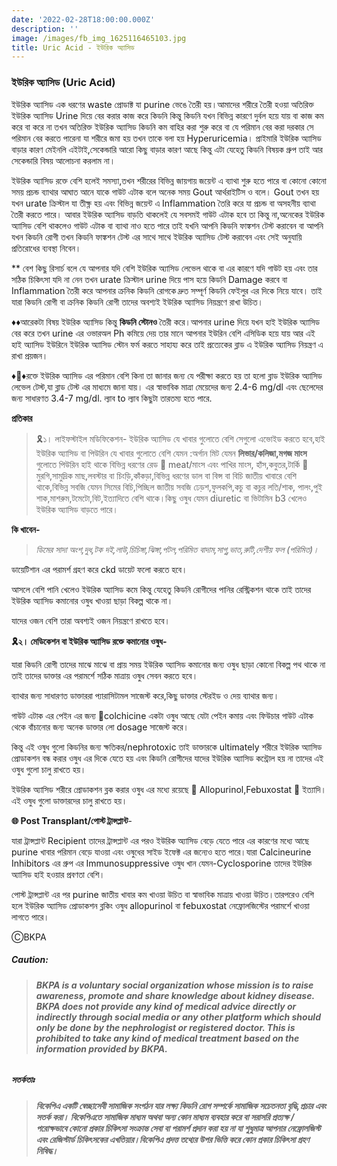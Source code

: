 ```yaml
---
date: '2022-02-28T18:00:00.000Z'
description: ''
image: /images/fb_img_1625116465103.jpg
title: Uric Acid - ইউরিক অ্যাসিড
---
```



### ইউরিক অ্যাসিড (Uric Acid)

ইউরিক অ্যাসিড এক ধরণের waste প্রোডাক্ট যা purine ভেঙে তৈরী হয়।আমাদের শরীরে তৈরী হওয়া অতিরিক্ত ইউরিক অ্যাসিড Urine দিয়ে বের করার কাজ করে কিডনি কিন্তু কিডনি যখন বিভিন্ন কারণে দুর্বল হয়ে যায় বা কাজ কম করে বা করে না তখন অতিরিক্ত ইউরিক অ্যাসিড কিডনি কম বাহির করা শুরু করে বা যে পরিমান বের করা দরকার সে পরিমান বের করতে পারেনা যা শরীরে জমা হয় তখন তাকে বলা হয় Hyperuricemia। প্রাইমারি ইউরিক অ্যাসিড বাড়ার কারণ মেইনলি এইটাই,সেকেন্ডারি আরো কিছু বাড়ার কারণ আছে কিন্তু এটা যেহেতু কিডনি বিষয়ক গ্রুপ তাই আর সেকেন্ডারি বিষয় আলোচনা করলাম না।

ইউরিক অ্যাসিড রক্তে বেশি হলেই সমস্যা,তখন শরীরের বিভিন্ন জায়গায় জয়েন্ট এ ব্যাথা শুরু হতে পারে বা কোনো কোনো সময় প্রচন্ড ব্যাথার আঘাত আনে যাকে গাউট এটাক বলে অনেক সময় Gout আর্থরাইটিস ও বলে। Gout তখন হয় যখন urate ক্রিস্টাল যা তীক্ষ্ণ হয় এবং বিভিন্ন জয়েন্ট এ Inflammation তৈরি করে যা প্রচন্ড বা অসহনীয় ব্যাথা তৈরী করতে পারে। আবার ইউরিক অ্যাসিড বাড়তি থাকলেই যে সবসমই গাউট এটাক হবে তা কিন্তু না,অনেকের ইউরিক অ্যাসিড বেশি থাকলেও গাউট এটাক বা  ব্যাথা নাও হতে পারে তাই যখনি আপনি কিডনি ফাঙ্কশন টেস্ট করাবেন বা আপনি যখন কিডনি রোগী তখন কিডনি ফাঙ্কশন টেস্ট এর সাথে সাথে  ইউরিক অ্যাসিড টেস্ট করাবেন এবং সেই অনুযায়ি প্রতিরোধের ব্যবস্থা নিবেন।

\** বেশ কিছু রিসার্চ বলে যে আপনার যদি বেশি ইউরিক অ্যাসিড লেভেল থাকে বা এর কারণে যদি গাউট হয় এবং তার সঠিক চিকিৎসা যদি না নেন তখন urate ক্রিস্টাল urine দিয়ে পাস হয়ে কিডনি Damage করবে বা Inflammation তৈরী করে আপনার ক্রনিক কিডনি রোগকে দ্রুত সম্পূর্ণ কিডনি ফেইলুর এর দিকে নিয়ে যাবে। তাই যারা কিডনি রোগী বা ক্রনিক কিডনি রোগী তাদের অবশ্যই ইউরিক অ্যাসিড নিয়ন্ত্রণে রাখা উচিত।

♦️♦️আরেকটা বিষয় ইউরিক অ্যাসিড কিন্তু **কিডনি স্টোনও** তৈরী করে।আপনার urine দিয়ে যখন হাই ইউরিক অ্যাসিড বের করে তখন urine এর ওভারঅল Ph কমিয়ে দেয় তার মানে আপনার ইউরিন বেশি এসিডিক হয়ে যায় আর এই হাই অ্যাসিড ইউরিনে ইউরিক অ্যাসিড স্টোন ফর্ম করতে সাহায্য করে তাই প্রত্যেকের ব্লাড এ ইউরিক অ্যাসিড নিয়ন্ত্রণ এ রাখা প্রয়জন।

♦️🔸️♦️রক্তে ইউরিক অ্যাসিড এর পরিমান বেশি কিনা তা জানার জন্য যে পরীক্ষা করতে হয় তা হলো ব্লাড ইউরিক অ্যাসিড লেভেল টেস্ট,যা ব্লাড টেস্ট এর মাধ্যমে জানা যায়। এর স্বাভাবিক মাত্রা মেয়েদের জন্য 2.4-6 mg/dl এবং ছেলেদের জন্য সাধারণত 3.4-7 mg/dl. ল্যাব to ল্যাব কিছুটা তারতম্য হতে পারে.

**প্রতিকার**

> 🎗১। লাইফস্টাইল মডিফিকেশন- ইউরিক অ্যাসিড যে খাবার গুলোতে বেশি সেগুলো এভোইড করতে হবে,হাই ইউরিক অ্যাসিড বা পিউরিন যে খাবার গুলোতে বেশি যেমন :অর্গান মিট যেমন **লিভার/কলিজা,মগজ মাংস** গুলোতে পিউরিন হাই থাকে বিভিন্ন ধরণের রেড 🥩 meat/মাংস এবং পাখির মাংস, হাঁস,কবুতর,টার্কি 🦃 মুরগি,সামুদ্রিক মাছ,লবস্টার বা চিংড়ি,কাঁকড়া,বিভিন্ন ধরণের ডাল বা বিন্স বা বিচি জাতীয় খাবারে বেশি থাকে,বিভিন্ন সবজি যেমন সিমের বিচি,পিচ্ছিল জাতীয় সবজি ঢেড়শ,ফুলকপি,কচু বা কচুর লতি/শাক, পালং,পুই শাক,মাশরুম,টমেটো,বিট,ইত্যাদিতে বেশি থাকে।কিছু ওষুধ যেমন diuretic বা ভিটামিন b3 খেলেও ইউরিক অ্যাসিড বাড়তে পারে।

**কি খাবেন-**

> _ডিমের সাদা অংশ,দুধ,টক দই,লাউ,চিচিঙ্গা,ঝিঙ্গা,পটল,পরিমিত বাদাম,সাগু,ভাত,রুটি,দেশীয় ফল (পরিমিত)।_

ডায়েটিশান এর পরামর্শ গ্রহণ করে ckd ডায়েট ফলো করতে হবে।

আসলে বেশি পানি খেলেও ইউরিক অ্যাসিড  কমে কিন্তু যেহেতু কিডনি রোগীদের পানির রেস্ট্রিকশন থাকে তাই তাদের ইউরিক অ্যাসিড কমানোর ওষুধ খাওয়া ছাড়া বিকল্প থাকে না।

যাদের ওজন বেশি তারা অবশ্যই ওজন নিয়ন্ত্রণে রাখতে হবে।

**🎗২। মেডিকেশন বা ইউরিক অ্যাসিড রক্তে কমানোর ওষুধ-**

যারা কিডনি রোগী তাদের মাঝে মাঝে বা প্রায় সময় ইউরিক অ্যাসিড কমানোর জন্য ওষুধ ছাড়া কোনো বিকল্প পথ থাকে না তাই তাদের ডাক্তার এর পরামর্শে সঠিক মাত্রায় ওষুধ সেবন করতে হবে।

ব্যাথার জন্য সাধারণত ডাক্তাররা প্যারাসিটামল সাজেস্ট করে,কিছু ডাক্তার স্টেরইড ও দেয় ব্যাথার জন্য।

গাউট এটাক এর পেইন এর জন্য 💊colchicine একটা ওষুধ আছে যেটা পেইন কমায় এবং ফিউচার গাউট এটাক থেকে বাঁচানোর জন্য অনেক ডাক্তার লো dosage সাজেস্ট করে।

কিন্তু এই ওষুধ গুলো কিডনির জন্য ক্ষতিকর/nephrotoxic তাই ডাক্তারকে ultimately শরীরে ইউরিক অ্যাসিড প্রোডাকশন বন্ধ করার ওষুধ এর দিকে যেতে হয় এবং কিডনি রোগীদের যাদের ইউরিক অ্যাসিড কন্ট্রোল হয় না তাদের এই ওষুধ গুলো চালু রাখতে হয়।

ইউরিক অ্যাসিড শরীরে প্রোডাকশন ব্লক করার ওষুধ এর মধ্যে রয়েছে 💊 Allopurinol,Febuxostat 💊 ইত্যাদি।এই ওষুধ গুলো ডাক্তারদের চালু রাখতে হয়।

**🌐  Post Transplant/পোস্ট ট্রান্সপ্লান্ট**-

যারা ট্রান্সপ্লান্ট Recipient তাদের ট্রান্সপ্লান্ট এর পরও ইউরিক অ্যাসিড বেড়ে যেতে পারে এর কারণের মধ্যে আছে purine খাবার পরিমান বেড়ে যাওয়া এবং ওষুধের সাইড ইফেক্ট এর জন্যেও হতে পারে।যারা Calcineurine Inhibitors এর গ্রুপ এর Immunosuppressive ওষুধ খান যেমন-Cyclosporine তাদের ইউরিক অ্যাসিড হাই হওয়ার প্রবণতা বেশি।

পোস্ট ট্রান্সপ্লান্ট এর পর purine জাতীয় খাবার কম খাওয়া উচিত বা স্বাভাবিক মাত্রায় খাওয়া উচিত।তারপরেও বেশি হলে ইউরিক অ্যাসিড প্রোডাকশন ব্লকিং ওষুধ allopurinol বা febuxostat নেফ্রোলজিস্টের পরামর্শে খাওয়া লাগতে পারে।

ⒸBKPA

##### **Caution:**

> ###### **BKPA is a voluntary social organization whose mission is to raise awareness, promote and share knowledge about kidney disease. BKPA does not provide any kind of medical advice directly or indirectly through social media or any other platform which should only be done by the nephrologist or registered doctor. This is prohibited to take any kind of medical treatment based on the information provided by BKPA.**

##### **সতর্কতাঃ**

> ###### **বিকেপিএ একটি স্বেচ্ছাসেবী সামাজিক সংগঠন যার লক্ষ্য কিডনি রোগ সম্পর্কে সামাজিক সচেতনতা বৃদ্ধি,প্রচার এবং সতর্ক করা। বিকেপিএতে সামাজিক মাধ্যম অথবা অন্য কোন মাধ্যম ব্যবহার করে বা সরাসরি প্রত্যক্ষ / পরোক্ষভাবে কোনো প্রকার চিকিৎসা সংক্রান্ত সেবা বা পরামর্শ প্রদান করা হয় না যা শুধুমাত্র আপনার নেফ্রোলজিস্ট এবং রেজিস্টার্ড চিকিৎসকের এখতিয়ার।বিকেপিএ প্রদত্ত তথ্যের উপর ভিত্তি করে কোন প্রকার চিকিৎসা গ্রহণ নিষিদ্ধ।**
